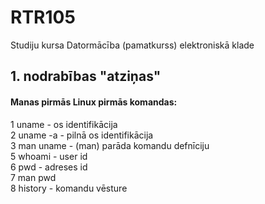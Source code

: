 # RTR105
Studiju kursa Datormācība (pamatkurss) elektroniskā klade

## 1. nodrabības "atziņas"
#### Manas pirmās Linux pirmās komandas: 


   1  uname - os identifikācija  
   2  uname -a  - pilnā os identifikācija  
   3  man uname  - (man) parāda komandu defnīciju  
   5  whoami  - user id  
   6  pwd    - adreses id  
   7  man pwd  
   8  history  - komandu vēsture  

